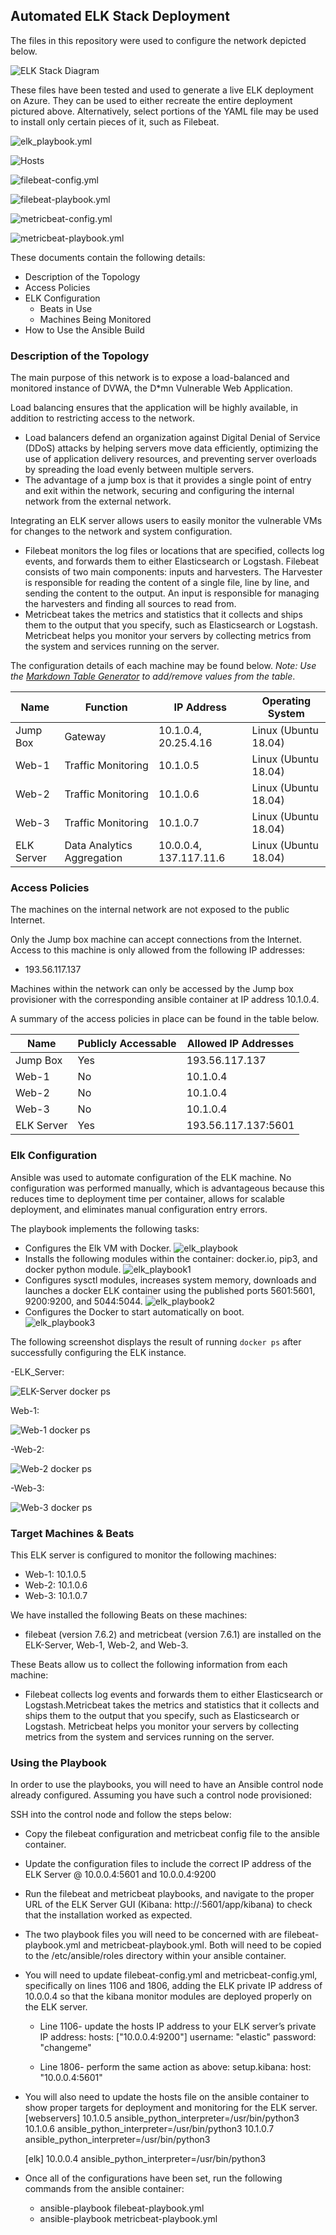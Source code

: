 ## Automated ELK Stack Deployment

The files in this repository were used to configure the network depicted below.

![ELK Stack Diagram](diagrams/elk_stack_diagram.png)

These files have been tested and used to generate a live ELK deployment on Azure. They can be used to either recreate the entire deployment pictured above. Alternatively, select portions of the YAML file may be used to install only certain pieces of it, such as Filebeat.

![elk_playbook.yml](ansible/elk_playbook.yml)

![Hosts](ansible/hosts)

![filebeat-config.yml](ansible/filebeat-config.yml)

![filebeat-playbook.yml](ansible/filebeat-playbook.yml)

![metricbeat-config.yml](ansible/metricbeat-config.yml)

![metricbeat-playbook.yml](ansible/metricbeat-playbook.yml)

These documents contain the following details:
- Description of the Topology
- Access Policies
- ELK Configuration
  - Beats in Use
  - Machines Being Monitored
- How to Use the Ansible Build


### Description of the Topology

The main purpose of this network is to expose a load-balanced and monitored instance of DVWA, the D*mn Vulnerable Web Application.

Load balancing ensures that the application will be highly available, in addition to restricting access to the network.

- Load balancers defend an organization against Digital Denial of Service (DDoS) attacks by helping servers move data efficiently, optimizing the use of application delivery resources, and preventing server overloads by spreading the load evenly between multiple servers.
- The advantage of a jump box is that it provides a single point of entry and exit within the network, securing and configuring the internal network from the external network.

Integrating an ELK server allows users to easily monitor the vulnerable VMs for changes to the network and system configuration.

- Filebeat monitors the log files or locations that are specified, collects log events, and forwards them to either Elasticsearch or Logstash. Filebeat consists of two main components: inputs and harvesters. The Harvester is responsible for reading the content of a single file, line by line, and sending the content to the output. An input is responsible for managing the harvesters and finding all sources to read from.
- Metricbeat takes the metrics and statistics that it collects and ships them to the output that you specify, such as Elasticsearch or Logstash. Metricbeat helps you monitor your servers by collecting metrics from the system and services running on the server. 

The configuration details of each machine may be found below.
_Note: Use the [Markdown Table Generator](http://www.tablesgenerator.com/markdown_tables) to add/remove values from the table_.

| Name       	| Function                  | IP Address 	| Operating System     		
|-------------|---------------------------|-------------|----------------------		
| Jump Box   	| Gateway                   | 10.1.0.4, 20.25.4.16  | Linux (Ubuntu 18.04)  	
| Web-1      	| Traffic Monitoring        | 10.1.0.5   	          | Linux (Ubuntu 18.04) 		
| Web-2      	| Traffic Monitoring        | 10.1.0.6            	| Linux (Ubuntu 18.04) 		
| Web-3      	| Traffic Monitoring        | 10.1.0.7   	          | Linux (Ubuntu 18.04) 		
| ELK Server 	| Data Analytics Aggregation| 10.0.0.4, 137.117.11.6| Linux (Ubuntu 18.04) 


### Access Policies

The machines on the internal network are not exposed to the public Internet. 

Only the Jump box machine can accept connections from the Internet. Access to this machine is only allowed from the following IP addresses:
- 193.56.117.137

Machines within the network can only be accessed by the Jump box provisioner with the corresponding ansible container at IP address 10.1.0.4.

A summary of the access policies in place can be found in the table below.

| Name       	| Publicly Accessable | Allowed IP Addresses     |
|-------------|---------------------|--------------------------|
| Jump Box   	| Yes                 | 193.56.117.137           |
| Web-1      	| No                  | 10.1.0.4                 |
| Web-2      	| No                  | 10.1.0.4                 |
| Web-3      	| No                  | 10.1.0.4                 |    
| ELK Server 	| Yes                 | 193.56.117.137:5601      |


### Elk Configuration

Ansible was used to automate configuration of the ELK machine. No configuration was performed manually, which is advantageous because this reduces time to deployment time per container, allows for scalable deployment, and eliminates manual configuration entry errors.

The playbook implements the following tasks:

- Configures the Elk VM with Docker.
![elk_playbook](https://user-images.githubusercontent.com/65835286/159406960-02ec60d4-001b-4387-9232-ff8e5b8b6bf6.png)
- Installs the following modules within the container: docker.io, pip3, and docker python module. 
![elk_playbook1](https://user-images.githubusercontent.com/65835286/159407026-73f94458-2944-4507-a4df-d3b21c8f4bbd.png)
- Configures sysctl modules, increases system memory, downloads and launches a docker ELK container using the published ports 5601:5601, 9200:9200, and 5044:5044.
![elk_playbook2](https://user-images.githubusercontent.com/65835286/159406752-332e4a2b-1964-4057-b905-1af45b66d85c.png)
- Configures the Docker to start automatically on boot.  
![elk_playbook3](https://user-images.githubusercontent.com/65835286/159407441-5e6b958c-8d18-48c4-ae98-fbafee243f80.png)

The following screenshot displays the result of running `docker ps` after successfully configuring the ELK instance.

-ELK_Server:

![ELK-Server docker ps](screenshots/docker_ps/ELK-Server_docker_ps.png)

Web-1:

![Web-1 docker ps](screenshots/docker_ps/Web-1_docker_ps.png)

-Web-2:

![Web-2 docker ps](screenshots/docker_ps/Web-2_docker_ps.png)

-Web-3:

![Web-3 docker ps](screenshots/docker_ps/Web-3_docker_ps.png)

### Target Machines & Beats
This ELK server is configured to monitor the following machines:
- Web-1: 10.1.0.5
- Web-2: 10.1.0.6
- Web-3: 10.1.0.7

We have installed the following Beats on these machines:
- filebeat (version 7.6.2) and metricbeat (version 7.6.1) are installed on the ELK-Server, Web-1, Web-2, and Web-3.

These Beats allow us to collect the following information from each machine:
- Filebeat collects log events and forwards them to either Elasticsearch or Logstash.Metricbeat takes the metrics and statistics that it collects and ships them to the output that you specify, such as Elasticsearch or Logstash. Metricbeat helps you monitor your servers by collecting metrics from the system and services running on the server.

### Using the Playbook
In order to use the playbooks, you will need to have an Ansible control node already configured. Assuming you have such a control node provisioned: 

SSH into the control node and follow the steps below:
- Copy the filebeat configuration and metricbeat config file to the ansible container.
- Update the configuration files to include the correct IP address of the ELK Server @ 10.0.0.4:5601 and 10.0.0.4:9200
- Run the filebeat and metricbeat playbooks, and navigate to the proper URL of the ELK Server GUI (Kibana: http://<public-ELK-IP-address>:5601/app/kibana) to check that the installation worked as expected.

- The two playbook files you will need to be concerned with are filebeat-playbook.yml and metricbeat-playbook.yml. Both will need to be copied to the /etc/ansible/roles directory within your ansible container.

- You will need to update filebeat-config.yml and metricbeat-config.yml, specifically on lines 1106 and 1806, adding the ELK private IP address of 10.0.0.4 so that the kibana monitor modules are deployed properly on the ELK server.
   - Line 1106- update the hosts IP address to your ELK server’s private IP address:
          hosts: ["10.0.0.4:9200"]
          username: "elastic"
          password: "changeme" 
  
   - Line 1806- perform the same action as above:
   setup.kibana:
          host: "10.0.0.4:5601" 

-  You will also need to update the hosts file on the ansible container to show proper targets for deployment and monitoring for the ELK server.
    [webservers]
    10.1.0.5 ansible_python_interpreter=/usr/bin/python3
    10.1.0.6 ansible_python_interpreter=/usr/bin/python3
    10.1.0.7 ansible_python_interpreter=/usr/bin/python3

    [elk]
    10.0.0.4 ansible_python_interpreter=/usr/bin/python3

 - Once all of the configurations have been set, run the following commands from the ansible container:
   - ansible-playbook filebeat-playbook.yml
   - ansible-playbook metricbeat-playbook.yml
  

